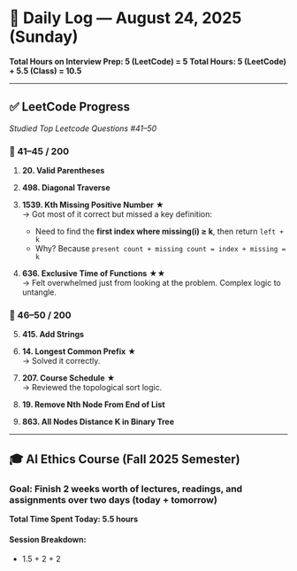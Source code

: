 # 📅 Daily Log — August 24, 2025 (Sunday)
**Total Hours on Interview Prep: 5 (LeetCode) = 5**
**Total Hours: 5 (LeetCode) + 5.5 (Class) = 10.5**

---

## ✅ LeetCode Progress
_Studied Top Leetcode Questions #41–50_

### 🔢 41–45 / 200
1. **20. Valid Parentheses**
2. **498. Diagonal Traverse**
3. **1539. Kth Missing Positive Number** ★  
   → Got most of it correct but missed a key definition:  
   - Need to find the **first index where missing(i) ≥ k**, then return `left + k`  
   - Why? Because `present count + missing count = index + missing = k`

4. **636. Exclusive Time of Functions** ★★  
   → Felt overwhelmed just from looking at the problem. Complex logic to untangle.

### 🔢 46–50 / 200
5. **415. Add Strings**
6. **14. Longest Common Prefix** ★  
   → Solved it correctly.

7. **207. Course Schedule** ★  
   → Reviewed the topological sort logic.

8. **19. Remove Nth Node From End of List**
9. **863. All Nodes Distance K in Binary Tree**

---

## 🎓 AI Ethics Course (Fall 2025 Semester)
### Goal: Finish **2 weeks** worth of lectures, readings, and assignments over two days (today + tomorrow)

**Total Time Spent Today: 5.5 hours**

#### Session Breakdown:
- 1.5 + 2 + 2